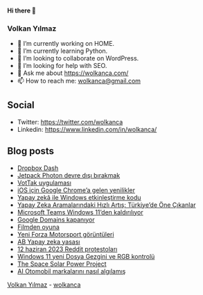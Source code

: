 #### Hi there 👋

### Volkan Yılmaz

- 🔭 I’m currently working on HOME.
- 🌱 I’m currently learning Python.
- 👯 I’m looking to collaborate on WordPress.
- 🤔 I’m looking for help with SEO.
- 💬 Ask me about https://wolkanca.com/
- 📫 How to reach me: wolkanca@gmail.com

## Social
- Twitter: https://twitter.com/wolkanca
- Linkedin: https://www.linkedin.com/in/wolkanca/



## Blog posts
<!-- BLOG-POST-LIST:START -->
- [Dropbox Dash](https://wolkanca.com/dropbox-dash/)
- [Jetpack Photon devre dışı bırakmak](https://wolkanca.com/jetpack-photon-devre-disi-birakmak/)
- [VotTak uygulaması](https://wolkanca.com/vottak-uygulamasi/)
- [iOS için Google Chrome’a gelen yenilikler](https://wolkanca.com/ios-icin-google-chromea-gelen-yenilikler/)
- [Yapay zekâ ile Windows etkinleştirme kodu](https://wolkanca.com/yapay-zeka-ile-windows-etkinlestirme-kodu/)
- [Yapay Zeka Aramalarındaki Hızlı Artış: Türkiye’de Öne Çıkanlar](https://wolkanca.com/yapay-zeka-aramalarindaki-hizli-artis-turkiyede-one-cikanlar/)
- [Microsoft Teams Windows 11’den kaldırılıyor](https://wolkanca.com/microsoft-teams-windows-11den-kaldiriliyor/)
- [Google Domains kapanıyor](https://wolkanca.com/google-domains-kapaniyor/)
- [Filmden oyuna](https://wolkanca.com/filmden-oyuna/)
- [Yeni Forza Motorsport görüntüleri](https://wolkanca.com/yeni-forza-motorsport-goruntuleri/)
- [AB Yapay zeka yasası](https://wolkanca.com/ab-yapay-zeka-yasasi/)
- [12 haziran 2023 Reddit protestoları](https://wolkanca.com/12-haziran-2023-reddit-protestolari/)
- [Windows 11 yeni Dosya Gezgini ve RGB kontrolü](https://wolkanca.com/windows-11-yeni-dosya-gezgini-ve-rgb-kontrolu/)
- [The Space Solar Power Project](https://wolkanca.com/the-space-solar-power-project/)
- [AI Otomobil markalarını nasıl algılamış](https://wolkanca.com/ai-otomobil-markalarini-nasil-algilamis/)
<!-- BLOG-POST-LIST:END -->


[Volkan Yılmaz](https://volkanyilmaz.com.tr/) - [wolkanca](https://wolkanca.com/)
